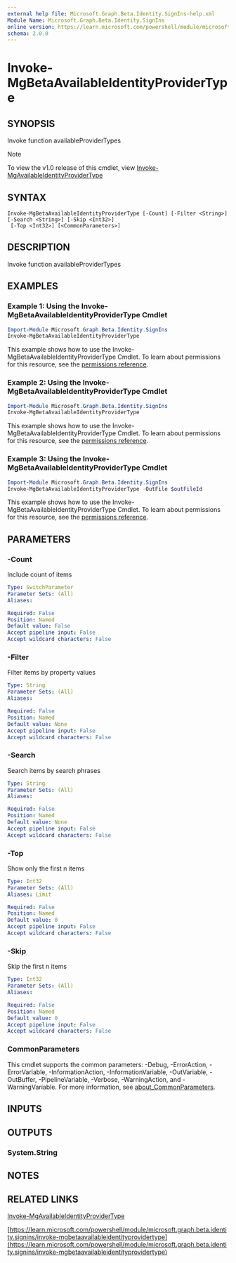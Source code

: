 ```yaml
---
external help file: Microsoft.Graph.Beta.Identity.SignIns-help.xml
Module Name: Microsoft.Graph.Beta.Identity.SignIns
online version: https://learn.microsoft.com/powershell/module/microsoft.graph.beta.identity.signins/invoke-mgbetaavailableidentityprovidertype
schema: 2.0.0
---
```


# Invoke-MgBetaAvailableIdentityProviderType

## SYNOPSIS
Invoke function availableProviderTypes

> [!NOTE]
> To view the v1.0 release of this cmdlet, view [Invoke-MgAvailableIdentityProviderType](/powershell/module/Microsoft.Graph.Identity.SignIns/Invoke-MgAvailableIdentityProviderType?view=graph-powershell-1.0)

## SYNTAX

```
Invoke-MgBetaAvailableIdentityProviderType [-Count] [-Filter <String>] [-Search <String>] [-Skip <Int32>]
 [-Top <Int32>] [<CommonParameters>]
```

## DESCRIPTION
Invoke function availableProviderTypes

## EXAMPLES
### Example 1: Using the Invoke-MgBetaAvailableIdentityProviderType Cmdlet
```powershell
Import-Module Microsoft.Graph.Beta.Identity.SignIns
Invoke-MgBetaAvailableIdentityProviderType
```
This example shows how to use the Invoke-MgBetaAvailableIdentityProviderType Cmdlet.
To learn about permissions for this resource, see the [permissions reference](/graph/permissions-reference).
### Example 2: Using the Invoke-MgBetaAvailableIdentityProviderType Cmdlet
```powershell
Import-Module Microsoft.Graph.Beta.Identity.SignIns
Invoke-MgBetaAvailableIdentityProviderType
```
This example shows how to use the Invoke-MgBetaAvailableIdentityProviderType Cmdlet.
To learn about permissions for this resource, see the [permissions reference](/graph/permissions-reference).
### Example 3: Using the Invoke-MgBetaAvailableIdentityProviderType Cmdlet
```powershell
Import-Module Microsoft.Graph.Beta.Identity.SignIns
Invoke-MgBetaAvailableIdentityProviderType -OutFile $outFileId
```
This example shows how to use the Invoke-MgBetaAvailableIdentityProviderType Cmdlet.
To learn about permissions for this resource, see the [permissions reference](/graph/permissions-reference).

## PARAMETERS

### -Count
Include count of items

```yaml
Type: SwitchParameter
Parameter Sets: (All)
Aliases:

Required: False
Position: Named
Default value: False
Accept pipeline input: False
Accept wildcard characters: False
```

### -Filter
Filter items by property values

```yaml
Type: String
Parameter Sets: (All)
Aliases:

Required: False
Position: Named
Default value: None
Accept pipeline input: False
Accept wildcard characters: False
```

### -Search
Search items by search phrases

```yaml
Type: String
Parameter Sets: (All)
Aliases:

Required: False
Position: Named
Default value: None
Accept pipeline input: False
Accept wildcard characters: False
```

### -Top
Show only the first n items

```yaml
Type: Int32
Parameter Sets: (All)
Aliases: Limit

Required: False
Position: Named
Default value: 0
Accept pipeline input: False
Accept wildcard characters: False
```

### -Skip
Skip the first n items

```yaml
Type: Int32
Parameter Sets: (All)
Aliases:

Required: False
Position: Named
Default value: 0
Accept pipeline input: False
Accept wildcard characters: False
```

### CommonParameters
This cmdlet supports the common parameters: -Debug, -ErrorAction, -ErrorVariable, -InformationAction, -InformationVariable, -OutVariable, -OutBuffer, -PipelineVariable, -Verbose, -WarningAction, and -WarningVariable. For more information, see [about_CommonParameters](http://go.microsoft.com/fwlink/?LinkID=113216).

## INPUTS

## OUTPUTS

### System.String
## NOTES

## RELATED LINKS
[Invoke-MgAvailableIdentityProviderType](/powershell/module/Microsoft.Graph.Identity.SignIns/Invoke-MgAvailableIdentityProviderType?view=graph-powershell-1.0)

[https://learn.microsoft.com/powershell/module/microsoft.graph.beta.identity.signins/invoke-mgbetaavailableidentityprovidertype](https://learn.microsoft.com/powershell/module/microsoft.graph.beta.identity.signins/invoke-mgbetaavailableidentityprovidertype)


